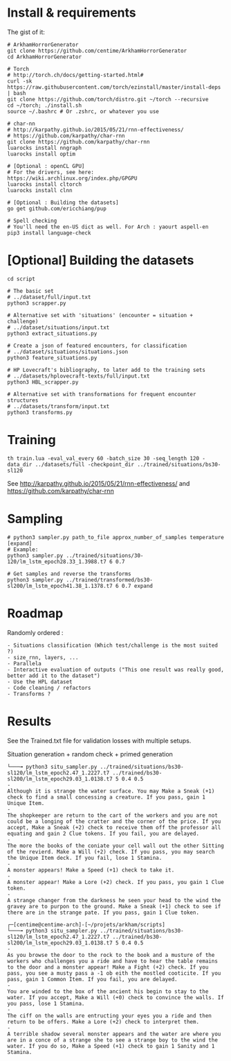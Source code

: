 Install & requirements
======================

The gist of it:

	# ArkhamHorrorGenerator
	git clone https://github.com/centime/ArkhamHorrorGenerator
	cd ArkhamHorrorGenerator

	# Torch
	# http://torch.ch/docs/getting-started.html#
	curl -sk https://raw.githubusercontent.com/torch/ezinstall/master/install-deps | bash
	git clone https://github.com/torch/distro.git ~/torch --recursive
	cd ~/torch; ./install.sh
	source ~/.bashrc # Or .zshrc, or whatever you use

	# char-nn
	# http://karpathy.github.io/2015/05/21/rnn-effectiveness/
	# https://github.com/karpathy/char-rnn
	git clone https://github.com/karpathy/char-rnn
	luarocks install nngraph 
	luarocks install optim

	# [Optional : openCL GPU]
	# For the drivers, see here: https://wiki.archlinux.org/index.php/GPGPU
	luarocks install cltorch
	luarocks install clnn

	# [Optional : Building the datasets] 
	go get github.com/ericchiang/pup

	# Spell checking
	# You'll need the en-US dict as well. For Arch : yaourt aspell-en
	pip3 install language-check


[Optional] Building the datasets
================================

	cd script 

	# The basic set
	# ../dataset/full/input.txt
	python3 scrapper.py

	# Alternative set with 'situations' (encounter = situation + challenge)
	# ../dataset/situations/input.txt
	python3 extract_situations.py

	# Create a json of featured encounters, for classification
	# ../dataset/situations/situations.json
	python3 feature_situations.py

	# HP Lovecraft's bibliography, to later add to the training sets
	# ../datasets/hplovecraft-texts/full/input.txt
	python3 HBL_scrapper.py

	# Alternative set with transformations for frequent encounter structures
	# ../datasets/transform/input.txt
	python3 transforms.py


Training
========

	th train.lua -eval_val_every 60 -batch_size 30 -seq_length 120 -data_dir ../datasets/full -checkpoint_dir ../trained/situations/bs30-sl120

See http://karpathy.github.io/2015/05/21/rnn-effectiveness/ and https://github.com/karpathy/char-rnn


Sampling
========

	# python3 sampler.py path_to_file approx_number_of_samples temperature [expand]	
	# Example:
	python3 sampler.py ../trained/situations/30-120/lm_lstm_epoch28.33_1.3988.t7 6 0.7

	# Get samples and reverse the transforms
	python3 sampler.py ../trained/transformed/bs30-sl200/lm_lstm_epoch41.38_1.1378.t7 6 0.7 expand

Roadmap
=======

Randomly ordered :

	- Situations classification (Which test/challenge is the most suited ?)
	- size_rnn, layers, ...
	- Parallela
	- Interactive evaluation of outputs ("This one result was really good, better add it to the dataset")
	- Use the HPL dataset
	- Code cleaning / refactors
	- Transforms ?

Results
=======

See the Trained.txt file for validation losses with multiple setups.


Situation generation + random check + primed generation

	└───╼ python3 situ_sampler.py ../trained/situations/bs30-sl120/lm_lstm_epoch2.47_1.2227.t7 ../trained/bs30-sl200/lm_lstm_epoch29.03_1.0138.t7 5 0.4 0.5 
	-
	Although it is strange the water surface. You may Make a Sneak (+1) check to find a small concessing a creature. If you pass, gain 1 Unique Item.
	-
	The shopkeeper are return to the cart of the workers and you are not could be a longing of the cratter and the corner of the price. If you accept, Make a Sneak (+2) check to receive them off the professor all equating and gain 2 Clue tokens. If you fail, you are delayed.
	-
	The more the books of the coniate your cell wall out the other Sitting of the revierd. Make a Will (+2) check. If you pass, you may search the Unique Item deck. If you fail, lose 1 Stamina.
	-
	A monster appears! Make a Speed (+1) check to take it.
	-
	A monster appear! Make a Lore (+2) check. If you pass, you gain 1 Clue token.
	-
	A strange changer from the darkness he seen your head to the wind the gravey are to purpon to the ground. Make a Sneak (+1) check to see if there are in the strange pate. If you pass, gain 1 Clue token.

	┌─[centime@centime-arch]-[~/projets/arkham/scripts]
	└───╼ python3 situ_sampler.py ../trained/situations/bs30-sl120/lm_lstm_epoch2.47_1.2227.t7 ../trained/bs30-sl200/lm_lstm_epoch29.03_1.0138.t7 5 0.4 0.5
	-
	As you browse the door to the rock to the book and a musture of the workers who challenges you a ride and have to hear the table remains to the door and a monster appear! Make a Fight (+2) check. If you pass, you see a musty pass a -1 ob eith the mostled cooticite. If you pass, gain 1 Common Item. If you fail, you are delayed.
	-
	You are winded to the box of the ancient his begin to stay to the water. If you accept, Make a Will (+0) check to convince the walls. If you pass, lose 1 Stamina.
	-
	The ciff on the walls are entructing your eyes you a ride and then return to be offers. Make a Lore (+2) check to interpret them.
	-
	A terrible shadow several monster appears and the water are where you are in a conce of a strange she to see a strange boy to the wind the water. If you do so, Make a Speed (+1) check to gain 1 Sanity and 1 Stamina.




